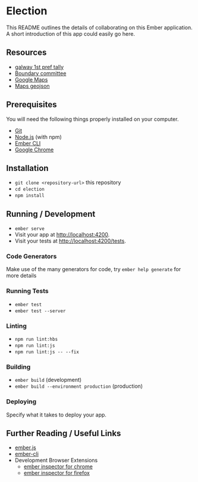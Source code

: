 # Election

This README outlines the details of collaborating on this Ember application.
A short introduction of this app could easily go here.


## Resources 
* [galway 1st pref tally](https://docs.google.com/spreadsheets/u/1/d/1uyakObUyMzTrAFXaRIvf-U8sK4-Vg0A8hj-TGNsb60I/htmlview?usp=sharing&sle=true#)
* [Boundary committee](http://boundarycommittee.ie)
* [Google Maps](https://developers.google.com/maps/documentation/javascript/tutorial)
* [Maps geojson](https://data.gov.ie/dataset/administrative-areas-osi-national-statutory-boundaries-generalised-20m)
## Prerequisites

You will need the following things properly installed on your computer.

* [Git](https://git-scm.com/)
* [Node.js](https://nodejs.org/) (with npm)
* [Ember CLI](https://ember-cli.com/)
* [Google Chrome](https://google.com/chrome/)

## Installation

* `git clone <repository-url>` this repository
* `cd election`
* `npm install`

## Running / Development

* `ember serve`
* Visit your app at [http://localhost:4200](http://localhost:4200).
* Visit your tests at [http://localhost:4200/tests](http://localhost:4200/tests).

### Code Generators

Make use of the many generators for code, try `ember help generate` for more details

### Running Tests

* `ember test`
* `ember test --server`

### Linting

* `npm run lint:hbs`
* `npm run lint:js`
* `npm run lint:js -- --fix`

### Building

* `ember build` (development)
* `ember build --environment production` (production)

### Deploying

Specify what it takes to deploy your app.

## Further Reading / Useful Links

* [ember.js](https://emberjs.com/)
* [ember-cli](https://ember-cli.com/)
* Development Browser Extensions
  * [ember inspector for chrome](https://chrome.google.com/webstore/detail/ember-inspector/bmdblncegkenkacieihfhpjfppoconhi)
  * [ember inspector for firefox](https://addons.mozilla.org/en-US/firefox/addon/ember-inspector/)
